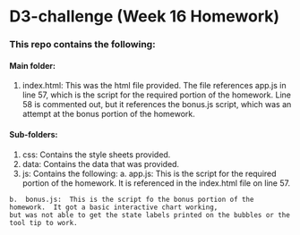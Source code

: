# D3-challenge (Week 16 Homework)

### This repo contains the following:

#### Main folder:
  1. index.html:  This was the html file provided.  The file references app.js in line 57, which is the script
  for the required portion of the homework.  Line 58 is commented out, but it references the bonus.js script, which
  was an attempt at the bonus portion of the homework.
  
#### Sub-folders:
  1.  css:  Contains the style sheets provided.
  2.  data:  Contains the data that was provided.
  3.  js:  Contains the following:
    a.  app.js:  This is the script for the required portion of the homework.  It is referenced in the index.html file 
    on line 57.
    
    b.  bonus.js:  This is the script fo the bonus portion of the homework.  It got a basic interactive chart working,
    but was not able to get the state labels printed on the bubbles or the tool tip to work.
